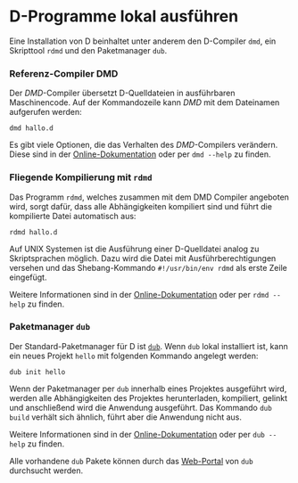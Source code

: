 # D-Programme lokal ausführen

Eine Installation von D beinhaltet unter anderem den D-Compiler `dmd`,
ein Skripttool `rdmd` und den Paketmanager `dub`.

### Referenz-Compiler DMD
Der *DMD*-Compiler übersetzt D-Quelldateien in ausführbaren Maschinencode.
Auf der Kommandozeile kann *DMD* mit dem Dateinamen aufgerufen werden:

    dmd hallo.d

Es gibt viele Optionen, die das Verhalten des *DMD*-Compilers verändern.
Diese sind in der [Online-Dokumentation](https://dlang.org/dmd.html#switches)
oder per `dmd --help` zu finden. 

### Fliegende Kompilierung mit `rdmd`

Das Programm `rdmd`, welches zusammen mit dem DMD Compiler angeboten wird,
sorgt dafür, dass alle Abhängigkeiten kompiliert sind und führt die kompilierte
Datei automatisch aus:

    rdmd hallo.d

Auf UNIX Systemen ist die Ausführung einer D-Quelldatei analog zu Skriptsprachen möglich.
Dazu wird die Datei mit Ausführberechtigungen versehen und das Shebang-Kommando 
`#!/usr/bin/env rdmd` als erste Zeile eingefügt.

Weitere Informationen sind in der [Online-Dokumentation](https://dlang.org/rdmd.html)
oder per `rdmd --help` zu finden.

### Paketmanager `dub`

Der Standard-Paketmanager für D ist [`dub`](http://code.dlang.org). Wenn `dub` lokal
installiert ist, kann ein neues Projekt `hello` mit folgenden Kommando angelegt
werden:

    dub init hello

Wenn der Paketmanager per `dub` innerhalb eines Projektes ausgeführt wird,
werden alle Abhängigkeiten des Projektes herunterladen, kompiliert, gelinkt
und anschließend wird die Anwendung ausgeführt.
Das Kommando `dub build` verhält sich ähnlich, führt aber die Anwendung nicht aus.

Weitere Informationen sind in der [Online-Dokumentation](https://code.dlang.org/docs/commandline)
oder per `dub --help` zu finden.

Alle vorhandene `dub` Pakete können durch das [Web-Portal](https://code.dlang.org)
von `dub` durchsucht werden.
